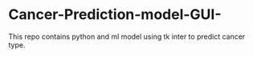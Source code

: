 # Cancer-Prediction-model-GUI-
This repo contains python and ml model using tk inter to predict cancer type.
